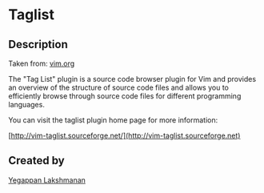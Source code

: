 Taglist
========

Description
------------

Taken from: [vim.org](http://vim.sourceforge.net/scripts/script.php?script_id=273)

The "Tag List" plugin is a source code browser plugin for Vim and 
provides an overview of the structure of source code files and allows 
you to efficiently browse through source code files for different 
programming languages. 

You can visit the taglist plugin home page for more information: 

[http://vim-taglist.sourceforge.net/](http://vim-taglist.sourceforge.net) 

Created by
--------------
[Yegappan Lakshmanan](http://vim.sourceforge.net/account/profile.php?user_id=244)
